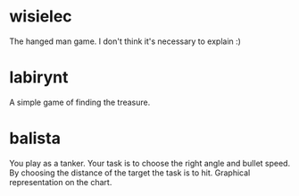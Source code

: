 # wisielec
The hanged man game. I don't think it's necessary to explain :)
# labirynt
A simple game of finding the treasure.
# balista
You play as a tanker. Your task is to choose the right angle and bullet speed. By choosing the distance of the target the task is to hit. Graphical representation on the chart.
